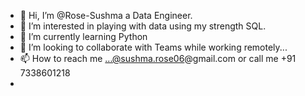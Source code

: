 - 👋 Hi, I’m @Rose-Sushma a Data Engineer.
- 👀 I’m interested in playing with data using my strength SQL.
- 🌱 I’m currently learning Python
- 💞️ I’m looking to collaborate with Teams while working remotely...
- 📫 How to reach me ...@sushma.rose06@gmail.com or call me +91 7338601218
- 

<!---
Rose-Sushma/Rose-Sushma is a ✨ special ✨ repository because its `README.md` (this file) appears on your GitHub profile.
You can click the Preview link to take a look at your changes.
--->
